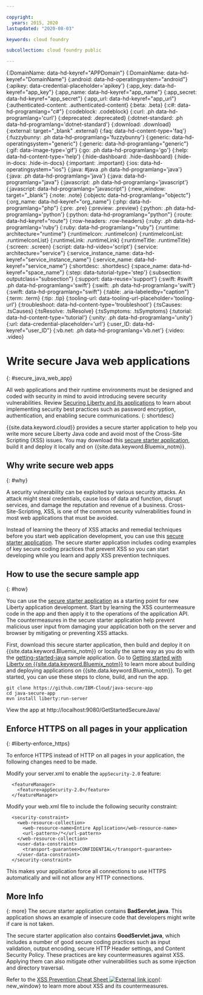 ```yaml
---

copyright:
  years: 2015, 2020
lastupdated: "2020-08-03"

keywords: cloud foundry

subcollection: cloud foundry public

---
```




{:DomainName: data-hd-keyref="APPDomain"}
{:DomainName: data-hd-keyref="DomainName"}
{:android: data-hd-operatingsystem="android"}
{:apikey: data-credential-placeholder='apikey'}
{:app_key: data-hd-keyref="app_key"}
{:app_name: data-hd-keyref="app_name"}
{:app_secret: data-hd-keyref="app_secret"}
{:app_url: data-hd-keyref="app_url"}
{:authenticated-content: .authenticated-content}
{:beta: .beta}
{:c#: data-hd-programlang="c#"}
{:codeblock: .codeblock}
{:curl: .ph data-hd-programlang='curl'}
{:deprecated: .deprecated}
{:dotnet-standard: .ph data-hd-programlang='dotnet-standard'}
{:download: .download}
{:external: target="_blank" .external}
{:faq: data-hd-content-type='faq'}
{:fuzzybunny: .ph data-hd-programlang='fuzzybunny'}
{:generic: data-hd-operatingsystem="generic"}
{:generic: data-hd-programlang="generic"}
{:gif: data-image-type='gif'}
{:go: .ph data-hd-programlang='go'}
{:help: data-hd-content-type='help'}
{:hide-dashboard: .hide-dashboard}
{:hide-in-docs: .hide-in-docs}
{:important: .important}
{:ios: data-hd-operatingsystem="ios"}
{:java: #java .ph data-hd-programlang='java'}
{:java: .ph data-hd-programlang='java'}
{:java: data-hd-programlang="java"}
{:javascript: .ph data-hd-programlang='javascript'}
{:javascript: data-hd-programlang="javascript"}
{:new_window: target="_blank"}
{:note: .note}
{:objectc data-hd-programlang="objectc"}
{:org_name: data-hd-keyref="org_name"}
{:php: data-hd-programlang="php"}
{:pre: .pre}
{:preview: .preview}
{:python: .ph data-hd-programlang='python'}
{:python: data-hd-programlang="python"}
{:route: data-hd-keyref="route"}
{:row-headers: .row-headers}
{:ruby: .ph data-hd-programlang='ruby'}
{:ruby: data-hd-programlang="ruby"}
{:runtime: architecture="runtime"}
{:runtimeIcon: .runtimeIcon}
{:runtimeIconList: .runtimeIconList}
{:runtimeLink: .runtimeLink}
{:runtimeTitle: .runtimeTitle}
{:screen: .screen}
{:script: data-hd-video='script'}
{:service: architecture="service"}
{:service_instance_name: data-hd-keyref="service_instance_name"}
{:service_name: data-hd-keyref="service_name"}
{:shortdesc: .shortdesc}
{:space_name: data-hd-keyref="space_name"}
{:step: data-tutorial-type='step'}
{:subsection: outputclass="subsection"}
{:support: data-reuse='support'}
{:swift: #swift .ph data-hd-programlang='swift'}
{:swift: .ph data-hd-programlang='swift'}
{:swift: data-hd-programlang="swift"}
{:table: .aria-labeledby="caption"}
{:term: .term}
{:tip: .tip}
{:tooling-url: data-tooling-url-placeholder='tooling-url'}
{:troubleshoot: data-hd-content-type='troubleshoot'}
{:tsCauses: .tsCauses}
{:tsResolve: .tsResolve}
{:tsSymptoms: .tsSymptoms}
{:tutorial: data-hd-content-type='tutorial'}
{:unity: .ph data-hd-programlang='unity'}
{:url: data-credential-placeholder='url'}
{:user_ID: data-hd-keyref="user_ID"}
{:vb.net: .ph data-hd-programlang='vb.net'}
{:video: .video}

# Write secure Java web applications
{: #secure_java_web_app}

All web applications and their runtime environments must be designed and coded with security in mind to avoid introducing severe security vulnerabilities.  Review [Securing Liberty and its applications](https://www.ibm.com/support/knowledgecenter/en/SSEQTP_liberty/com.ibm.websphere.wlp.doc/ae/twlp_sec.html) to learn about implementing security best practices such as password encryption, authentication, and enabling secure communications.
{: shortdesc}

{{site.data.keyword.cloud}} provides a secure starter application to help you write more secure Liberty Java code and avoid most of the Cross-Site Scripting (XSS) issues. You may download this [secure starter application](https://github.com/IBM-Cloud/java-secure-app), build it and deploy it locally and on {{site.data.keyword.Bluemix_notm}}.

## Why write secure web apps
{: #why}

A security vulnerability can be exploited by various security attacks. An attack might steal credentials, cause loss of data and function, disrupt services, and damage the reputation and revenue of a business. Cross-Site-Scripting, XSS, is one of the common security vulnerabilities found in most web applications that must be avoided.

Instead of learning the theory of XSS attacks and remedial techniques before you start  web application development, you can use this [secure starter application](https://github.com/IBM-Cloud/java-secure-app). The secure starter application includes coding examples of key secure coding practices that prevent XSS so you can start developing while you learn and apply XSS prevention techniques.

## How to use the secure sample app
{: #how}

You can use the [secure starter application](https://github.com/IBM-Cloud/java-secure-app) as a starting point for new Liberty application development. Start by learning the XSS countermeasure code in the app and then apply it to the operations of the application API. The countermeasures in the secure starter application help prevent malicious user input from damaging your application both on the server and browser by mitigating or preventing XSS attacks.

First, download this secure starter application, then build and deploy it on {{site.data.keyword.Bluemix_notm}} or locally the same way as you do with the [getting-started-java](https://github.com/IBM-Cloud/get-started-java) sample application.  Go to [Getting started with Liberty on {{site.data.keyword.Bluemix_notm}}](getting-started.html) to learn more about building and deploying applications on {{site.data.keyword.Bluemix_notm}}.  To get started, you can use these steps to clone, build, and run the app.

```
git clone https://github.com/IBM-Cloud/java-secure-app
cd java-secure-app
mvn install liberty:run-server
```
View the app at http://localhost:9080/GetStartedSecureJava/

## Enforce HTTPS on all pages in your application
{: #liberty-enforce_https}

To enforce HTTPS instead of HTTP on all pages in your application, the following changes need to be made.

Modify your server.xml to enable the `appSecurity-2.0` feature:

```
  <featureManager>
    <feature>appSecurity-2.0</feature>
  </featureManager>
```

Modify your web.xml file to include the following security constraint:

```
  <security-constraint>
    <web-resource-collection>
      <web-resource-name>Entire Application</web-resource-name>
      <url-pattern>/*</url-pattern>
    </web-resource-collection>
    <user-data-constraint>
      <transport-guarantee>CONFIDENTIAL</transport-guarantee>
    </user-data-constraint>
  </security-constraint>
```

This makes your application force all connections to use HTTPS automatically and will not allow any HTTP connections.

## More Info
{: more}
The secure starter application contains **BadServlet.java**. This application shows an example of insecure code that developers might write if care is not taken.

The secure starter application also contains **GoodServlet.java**, which includes a number of good secure coding practices such as input validation, output encoding, secure HTTP Header settings, and Content Security Policy. These practices are key countermeasures against XSS. Applying them can also mitigate other vulnerabilities such as some injection and directory traversal.

Refer to the [XSS Prevention Cheat Sheet ![External link icon](../../icons/launch-glyph.svg "External link icon")](https://www.owasp.org/index.php/XSS){: new_window} to learn more about XSS and its countermeasures.


